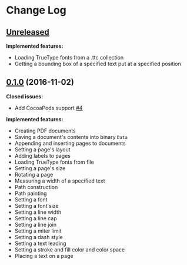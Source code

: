 # Change Log

## [Unreleased](https://github.com/WeirdMath/SwiftyHaru/tree/HEAD)

**Implemented features:**

- Loading TrueType fonts from a .ttc collection
- Getting a bounding box of a specified text put at a specified position

## [0.1.0](https://github.com/WeirdMath/SwiftyHaru/tree/0.1.0) (2016-11-02)
**Closed issues:**

- Add CocoaPods support [\#4](https://github.com/WeirdMath/SwiftyHaru/issues/4)

**Implemented features:**

- Creating PDF documents
- Saving a document's contents into binary `Data`
- Appending and inserting pages to documents
- Setting a page's layout
- Adding labels to pages
- Loading TrueType fonts from file
- Setting a page's size
- Rotating a page
- Measuring a width of a specified text
- Path construction
- Path painting
- Setting a font
- Setting a font size
- Setting a line width
- Setting a line cap
- Setting a line join
- Setting a miter limit
- Setting a dash style
- Setting a text leading
- Setting a stroke and fill color and color space
- Placing a text on a page
